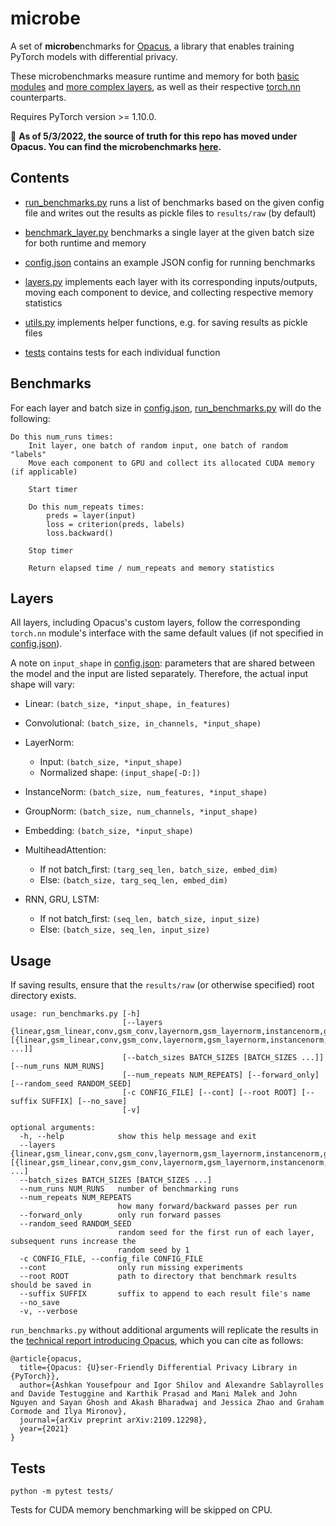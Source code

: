 # microbe

A set of **microbe**nchmarks for [Opacus](https://opacus.ai), a library that enables training PyTorch models with differential privacy.

These microbenchmarks measure runtime and memory for both [basic modules](https://github.com/pytorch/opacus/tree/main/opacus/grad_sample) and [more complex layers](https://github.com/pytorch/opacus/tree/main/opacus/layers), as well as their respective [torch.nn](https://pytorch.org/docs/stable/nn.html) counterparts.

Requires PyTorch version >= 1.10.0.

:minibus: **As of 5/3/2022, the source of truth for this repo has moved under Opacus. You can find the microbenchmarks [here](https://github.com/pytorch/opacus/tree/main/benchmarks).**

## Contents

- [run_benchmarks.py](run_benchmarks.py) runs a list of benchmarks based on the given config file and writes out the results as pickle files to `results/raw` (by default)

- [benchmark_layer.py](benchmark_layer.py) benchmarks a single layer at the given batch size for both runtime and memory

- [config.json](config.json) contains an example JSON config for running benchmarks

- [layers.py](layers.py) implements each layer with its corresponding inputs/outputs, moving each component to device, and collecting respective memory statistics

- [utils.py](utils.py) implements helper functions, e.g. for saving results as pickle files

- [tests](tests) contains tests for each individual function


## Benchmarks

For each layer and batch size in [config.json](config.json), [run_benchmarks.py](run_benchmarks.py) will do the following:
```
Do this num_runs times:
    Init layer, one batch of random input, one batch of random "labels"
    Move each component to GPU and collect its allocated CUDA memory (if applicable)

    Start timer

    Do this num_repeats times:
        preds = layer(input)
        loss = criterion(preds, labels)
        loss.backward()

    Stop timer
    
    Return elapsed time / num_repeats and memory statistics
```

## Layers

All layers, including Opacus's custom layers, follow the corresponding `torch.nn` module's interface with the same default values (if not specified in [config.json](config.json)).

A note on `input_shape` in [config.json](config.json): parameters that are shared between the model and the input are listed separately. Therefore, the actual input shape will vary:

- Linear: `(batch_size, *input_shape, in_features)`

- Convolutional: `(batch_size, in_channels, *input_shape)`

- LayerNorm:
    - Input: `(batch_size, *input_shape)`
    - Normalized shape: `(input_shape[-D:])`

- InstanceNorm: `(batch_size, num_features, *input_shape)`

- GroupNorm: `(batch_size, num_channels, *input_shape)`

- Embedding: `(batch_size, *input_shape)`

- MultiheadAttention:
    - If not batch_first: `(targ_seq_len, batch_size, embed_dim)`
    - Else: `(batch_size, targ_seq_len, embed_dim)`

- RNN, GRU, LSTM:
    - If not batch_first: `(seq_len, batch_size, input_size)`
    - Else: `(batch_size, seq_len, input_size)`


## Usage

If saving results, ensure that the `results/raw` (or otherwise specified) root directory exists.

```
usage: run_benchmarks.py [-h]
                         [--layers {linear,gsm_linear,conv,gsm_conv,layernorm,gsm_layernorm,instancenorm,gsm_instancenorm,groupnorm,gsm_groupnorm,embedding,gsm_embedding,mha,dpmha,gsm_dpmha,rnn,dprnn,gsm_dprnn,gru,dpgru,gsm_dpgru,lstm,dplstm,gsm_dplstm} [{linear,gsm_linear,conv,gsm_conv,layernorm,gsm_layernorm,instancenorm,gsm_instancenorm,groupnorm,gsm_groupnorm,embedding,gsm_embedding,mha,dpmha,gsm_dpmha,rnn,dprnn,gsm_dprnn,gru,dpgru,gsm_dpgru,lstm,dplstm,gsm_dplstm} ...]]
                         [--batch_sizes BATCH_SIZES [BATCH_SIZES ...]] [--num_runs NUM_RUNS]
                         [--num_repeats NUM_REPEATS] [--forward_only] [--random_seed RANDOM_SEED]
                         [-c CONFIG_FILE] [--cont] [--root ROOT] [--suffix SUFFIX] [--no_save]
                         [-v]

optional arguments:
  -h, --help            show this help message and exit
  --layers {linear,gsm_linear,conv,gsm_conv,layernorm,gsm_layernorm,instancenorm,gsm_instancenorm,groupnorm,gsm_groupnorm,embedding,gsm_embedding,mha,dpmha,gsm_dpmha,rnn,dprnn,gsm_dprnn,gru,dpgru,gsm_dpgru,lstm,dplstm,gsm_dplstm} [{linear,gsm_linear,conv,gsm_conv,layernorm,gsm_layernorm,instancenorm,gsm_instancenorm,groupnorm,gsm_groupnorm,embedding,gsm_embedding,mha,dpmha,gsm_dpmha,rnn,dprnn,gsm_dprnn,gru,dpgru,gsm_dpgru,lstm,dplstm,gsm_dplstm} ...]
  --batch_sizes BATCH_SIZES [BATCH_SIZES ...]
  --num_runs NUM_RUNS   number of benchmarking runs
  --num_repeats NUM_REPEATS
                        how many forward/backward passes per run
  --forward_only        only run forward passes
  --random_seed RANDOM_SEED
                        random seed for the first run of each layer, subsequent runs increase the
                        random seed by 1
  -c CONFIG_FILE, --config_file CONFIG_FILE
  --cont                only run missing experiments
  --root ROOT           path to directory that benchmark results should be saved in
  --suffix SUFFIX       suffix to append to each result file's name
  --no_save
  -v, --verbose
```

`run_benchmarks.py` without additional arguments will replicate the results in the [technical report introducing Opacus](https://arxiv.org/abs/2109.12298), which you can cite as follows:
```
@article{opacus,
  title={Opacus: {U}ser-Friendly Differential Privacy Library in {PyTorch}},
  author={Ashkan Yousefpour and Igor Shilov and Alexandre Sablayrolles and Davide Testuggine and Karthik Prasad and Mani Malek and John Nguyen and Sayan Ghosh and Akash Bharadwaj and Jessica Zhao and Graham Cormode and Ilya Mironov},
  journal={arXiv preprint arXiv:2109.12298},
  year={2021}
}
```

## Tests

```python -m pytest tests/```

Tests for CUDA memory benchmarking will be skipped on CPU.